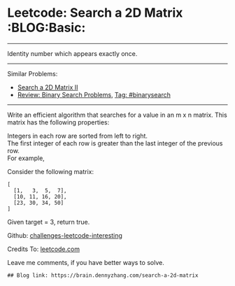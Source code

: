 # Leetcode: Search a 2D Matrix     :BLOG:Basic:


---

Identity number which appears exactly once.  

---

Similar Problems:  
-   [Search a 2D Matrix II](https://brain.dennyzhang.com/search-a-2d-matrix-ii)
-   [Review: Binary Search Problems](https://brain.dennyzhang.com/review-binarysearch), [Tag: #binarysearch](https://brain.dennyzhang.com/tag/binarysearch)

---

Write an efficient algorithm that searches for a value in an m x n matrix. This matrix has the following properties:  

Integers in each row are sorted from left to right.  
The first integer of each row is greater than the last integer of the previous row.  
For example,  

Consider the following matrix:  

    [
      [1,   3,  5,  7],
      [10, 11, 16, 20],
      [23, 30, 34, 50]
    ]

Given target = 3, return true.  

Github: [challenges-leetcode-interesting](https://github.com/DennyZhang/challenges-leetcode-interesting/tree/master/search-a-2d-matrix)  

Credits To: [leetcode.com](https://leetcode.com/problems/search-a-2d-matrix/description/)  

Leave me comments, if you have better ways to solve.  

    ## Blog link: https://brain.dennyzhang.com/search-a-2d-matrix